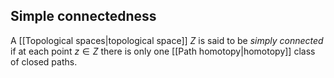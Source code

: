 
## Simple connectedness
A [[Topological spaces|topological space]] $Z$ is said to be _simply connected_ if at each point $z \in Z$ there is only one [[Path homotopy|homotopy]] class of closed paths.

